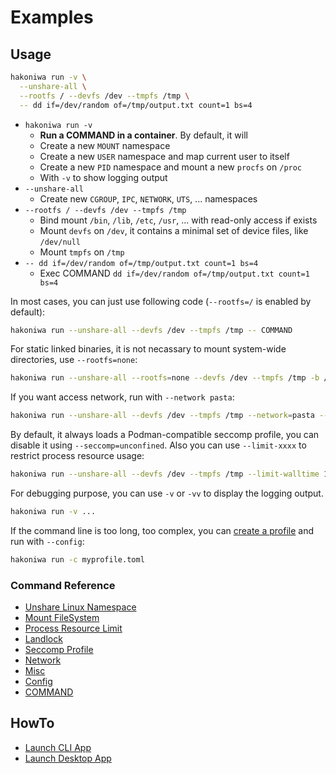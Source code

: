 # Examples

## Usage

```sh
hakoniwa run -v \
  --unshare-all \
  --rootfs / --devfs /dev --tmpfs /tmp \
  -- dd if=/dev/random of=/tmp/output.txt count=1 bs=4
```

- `hakoniwa run -v`
  - **Run a COMMAND in a container**. By default, it will
  - Create a new `MOUNT` namespace
  - Create a new `USER` namespace and map current user to itself
  - Create a new `PID` namespace and mount a new `procfs` on `/proc`
  - With `-v` to show logging output
- `--unshare-all`
  - Create new `CGROUP`, `IPC`, `NETWORK`, `UTS`, ... namespaces
- `--rootfs / --devfs /dev --tmpfs /tmp`
  - Bind mount `/bin`, `/lib`, `/etc`, `/usr`, ... with read-only access if exists
  - Mount `devfs` on `/dev`, it contains a minimal set of device files, like `/dev/null`
  - Mount `tmpfs` on `/tmp`
- `-- dd if=/dev/random of=/tmp/output.txt count=1 bs=4`
  - Exec COMMAND `dd if=/dev/random of=/tmp/output.txt count=1 bs=4`

In most cases, you can just use following code (`--rootfs=/` is enabled by default):

```sh
hakoniwa run --unshare-all --devfs /dev --tmpfs /tmp -- COMMAND
```

For static linked binaries, it is not necassary to mount system-wide directories, use `--rootfs=none`:

```sh
hakoniwa run --unshare-all --rootfs=none --devfs /dev --tmpfs /tmp -b /mybin -- /mybin/static-linked-binaries-COMMAND
```

If you want access network, run with `--network pasta`:

```sh
hakoniwa run --unshare-all --devfs /dev --tmpfs /tmp --network=pasta -- wget https://example.com --spider
```

By default, it always loads a Podman-compatible seccomp profile, you can disable it using `--seccomp=unconfined`. Also you
can use `--limit-xxxx` to restrict process resource usage:

```sh
hakoniwa run --unshare-all --devfs /dev --tmpfs /tmp --limit-walltime 1 -- sleep 2
```

For debugging purpose, you can use `-v` or `-vv` to display the logging output.

```sh
hakoniwa run -v ...
```

If the command line is too long, too complex, you can [create a profile](./howto-introduction-to-config-file.md) and run with `--config`:

```sh
hakoniwa run -c myprofile.toml
```

### Command Reference

- [Unshare Linux Namespace](./usage-unshare.md)
- [Mount FileSystem](./usage-mount.md)
- [Process Resource Limit](./usage-limit.md)
- [Landlock](./usage-landlock.md)
- [Seccomp Profile](./usage-seccomp.md)
- [Network](./usage-network.md)
- [Misc](./usage-misc.md)
- [Config](./usage-config.md)
- [COMMAND](./usage-command.md)

## HowTo

- [Launch CLI App](./howto-launch-cli-app.md)
- [Launch Desktop App](./howto-launch-desktop-app.md)
